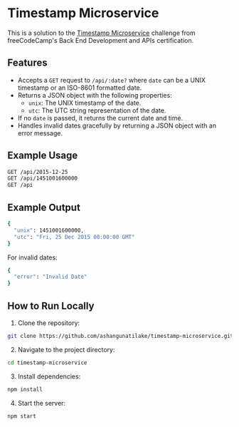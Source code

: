 # Timestamp Microservice

This is a solution to the [Timestamp Microservice](https://www.freecodecamp.org/learn/back-end-development-and-apis/back-end-development-and-apis-projects/timestamp-microservice) challenge from freeCodeCamp's Back End Development and APIs certification.

## Features

- Accepts a `GET` request to `/api/:date?` where `date` can be a UNIX timestamp or an ISO-8601 formatted date.
- Returns a JSON object with the following properties:
  - `unix`: The UNIX timestamp of the date.
  - `utc`: The UTC string representation of the date.
- If no `date` is passed, it returns the current date and time.
- Handles invalid dates gracefully by returning a JSON object with an error message.

## Example Usage

```bash
GET /api/2015-12-25
GET /api/1451001600000
GET /api
```

## Example Output

```bash
{
  "unix": 1451001600000,
  "utc": "Fri, 25 Dec 2015 00:00:00 GMT"
}
```
For invalid dates:

```bash
{
  "error": "Invalid Date"
}
```

## How to Run Locally

1. Clone the repository:

```bash
git clone https://github.com/ashangunatilake/timestamp-microservice.git
```

2. Navigate to the project directory:
```bash
cd timestamp-microservice
```

3. Install dependencies:
```bash
npm install
```

4. Start the server:
```bash
npm start
```
